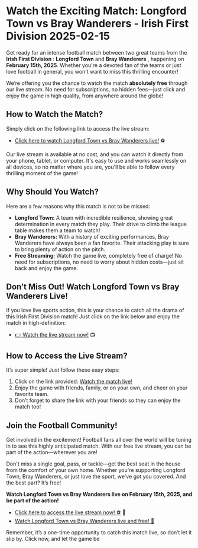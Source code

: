 # Watch the Exciting Match: Longford Town vs Bray Wanderers - Irish First Division 2025-02-15

Get ready for an intense football match between two great teams from the **Irish First Division** : **Longford Town** and **Bray Wanderers** , happening on **February 15th, 2025**. Whether you're a devoted fan of the teams or just love football in general, you won't want to miss this thrilling encounter!

We’re offering you the chance to watch the match **absolutely free** through our live stream. No need for subscriptions, no hidden fees—just click and enjoy the game in high quality, from anywhere around the globe!

## How to Watch the Match?

Simply click on the following link to access the live stream:

- [Click here to watch Longford Town vs Bray Wanderers live!](https://tinyurl.com/livestreamfreeo?st=Longford+Town+vs+Bray+Wanderers&si=ghc) ⚽️

Our live stream is available at no cost, and you can watch it directly from your phone, tablet, or computer. It's easy to use and works seamlessly on all devices, so no matter where you are, you'll be able to follow every thrilling moment of the game!

## Why Should You Watch?

Here are a few reasons why this match is not to be missed:

- **Longford Town:** A team with incredible resilience, showing great determination in every match they play. Their drive to climb the league table makes them a team to watch!
- **Bray Wanderers:** With a history of exciting performances, Bray Wanderers have always been a fan favorite. Their attacking play is sure to bring plenty of action on the pitch.
- **Free Streaming:** Watch the game live, completely free of charge! No need for subscriptions, no need to worry about hidden costs—just sit back and enjoy the game.

## Don’t Miss Out! Watch Longford Town vs Bray Wanderers Live!

If you love live sports action, this is your chance to catch all the drama of this Irish First Division match! Just click on the link below and enjoy the match in high-definition:

- [👉 Watch the live stream now!](https://tinyurl.com/livestreamfreeo?st=Longford+Town+vs+Bray+Wanderers&si=ghc) 📺

## How to Access the Live Stream?

It’s super simple! Just follow these easy steps:

1. Click on the link provided: [Watch the match live!](https://tinyurl.com/livestreamfreeo?st=Longford+Town+vs+Bray+Wanderers&si=ghc)
2. Enjoy the game with friends, family, or on your own, and cheer on your favorite team.
3. Don’t forget to share the link with your friends so they can enjoy the match too!

## Join the Football Community!

Get involved in the excitement! Football fans all over the world will be tuning in to see this highly anticipated match. With our free live stream, you can be part of the action—wherever you are!

Don't miss a single goal, pass, or tackle—get the best seat in the house from the comfort of your own home. Whether you're supporting Longford Town, Bray Wanderers, or just love the sport, we've got you covered. And the best part? It’s free!

**Watch Longford Town vs Bray Wanderers live on February 15th, 2025, and be part of the action!**

- [Click here to access the live stream now! ⚽️](https://tinyurl.com/livestreamfreeo?st=Longford+Town+vs+Bray+Wanderers&si=ghc) 📲
- [Watch Longford Town vs Bray Wanderers live and free! 🎉](https://tinyurl.com/livestreamfreeo?st=Longford+Town+vs+Bray+Wanderers&si=ghc)

Remember, it’s a one-time opportunity to catch this match live, so don’t let it slip by. Click now, and let the game be
